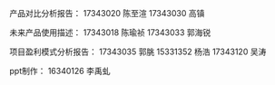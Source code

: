 产品对比分析报告：
17343020 陈至渲
17343030 高镇 

未来产品使用描述：
17343018 陈瑜祯 
17343033 郭海锐 

项目盈利模式分析报告：
17343035 郭脁 
15331352 杨浩 
17343120 吴涛 

ppt制作：
16340126 李禹虬

